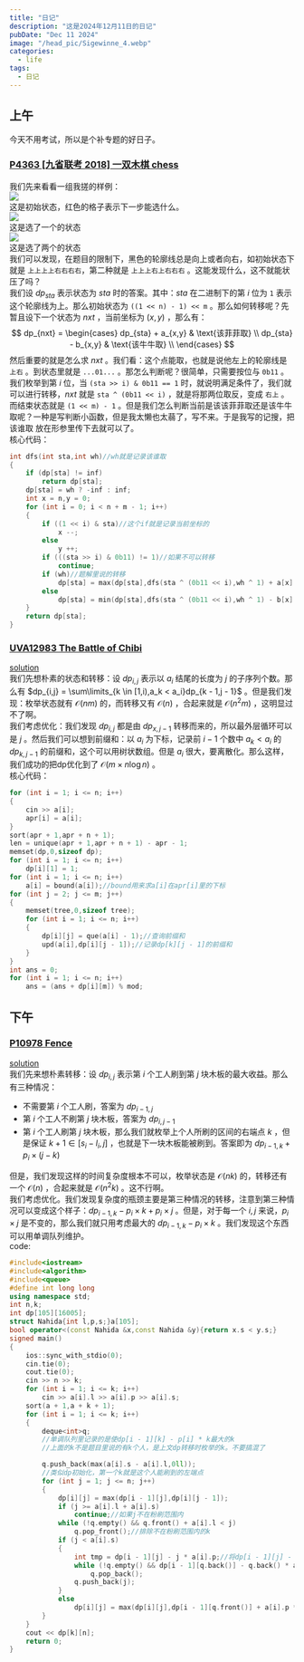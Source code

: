 ```yaml
---
title: "日记"
description: "这是2024年12月11日的日记"
pubDate: "Dec 11 2024"
image: "/head_pic/Sigewinne_4.webp"
categories:
  - life
tags:
  - 日记
---
```


## 上午
今天不用考试，所以是个补专题的好日子。

### <a href = "https://www.luogu.com.cn/problem/P4363" target = "Blank">P4363 [九省联考 2018] 一双木棋 chess</a>  
我们先来看看一组我搓的样例：  
<img src = "/pic_in_blog/2024-12-11日记/初始.webp">  
这是初始状态，红色的格子表示下一步能选什么。  
<img src = "/pic_in_blog/2024-12-11日记/1.webp">  
这是选了一个的状态  
<img src = "/pic_in_blog/2024-12-11日记/2.webp">  
这是选了两个的状态  
我们可以发现，在题目的限制下，黑色的轮廓线总是向上或者向右，如初始状态下就是 `上上上上右右右右`，第二种就是 `上上上右上右右右` 。这能发现什么，这不就能状压了吗？  
我们设 $dp_{sta}$ 表示状态为 $sta$ 时的答案。其中：$sta$ 在二进制下的第 $i$ 位为 `1` 表示这个轮廓线为上。那么初始状态为 `((1 << n) - 1) << m` 。那么如何转移呢？先暂且设下一个状态为 $nxt$ ，当前坐标为 $(x,y)$ ，那么有：
$$
dp_{nxt} = \begin{cases}
dp_{sta} + a_{x,y} & \text{该菲菲取} \\
dp_{sta} - b_{x,y} & \text{该牛牛取} \\
\end{cases}
$$
然后重要的就是怎么求 $nxt$ 。我们看：这个点能取，也就是说他左上的轮廓线是 `上右` 。到状态里就是 `...01...` 。那怎么判断呢？很简单，只需要按位与 `0b11` 。我们枚举到第 $i$ 位，当 `(sta >> i) & 0b11 == 1` 时，就说明满足条件了，我们就可以进行转移，$nxt$ 就是 `sta ^ (0b11 << i)` ，就是将那两位取反，变成 `右上` 。而结束状态就是 `(1 << m) - 1` 。但是我们怎么判断当前是该该菲菲取还是该牛牛取呢？一种是写判断小函数，但是我太懒也太蒻了，写不来。于是我写的记搜，把 该谁取 放在形参里传下去就可以了。  
核心代码：
```cpp
int dfs(int sta,int wh)//wh就是记录该谁取
{
    if (dp[sta] != inf)
        return dp[sta];
    dp[sta] = wh ? -inf : inf;
    int x = n,y = 0;
    for (int i = 0; i < n + m - 1; i++)
    {
        if ((1 << i) & sta)//这个if就是记录当前坐标的
            x --;
        else
            y ++;
        if (((sta >> i) & 0b11) != 1)//如果不可以转移
            continue;
        if (wh)//题解里说的转移
            dp[sta] = max(dp[sta],dfs(sta ^ (0b11 << i),wh ^ 1) + a[x][y]);
        else
            dp[sta] = min(dp[sta],dfs(sta ^ (0b11 << i),wh ^ 1) - b[x][y]);
    }
    return dp[sta];
}
```

### <a href = "https://www.luogu.com.cn/problem/UVA12983" target = "_blank">UVA12983 The Battle of Chibi</a>
<a href = "https://www.luogu.com.cn/article/birofcz1" target = "_blank">solution</a>  
我们先想朴素的状态和转移：设 $dp_{i,j}$ 表示以 $a_i$ 结尾的长度为 $j$ 的子序列个数。那么有 $dp_{i,j} = \sum\limits_{k \in [1,i),a_k < a_i}dp_{k - 1,j - 1}$ 。但是我们发现：枚举状态就有 $\mathcal{O}(nm)$ 的，而转移又有 $\mathcal{O}(n)$ ，合起来就是 $\mathcal{O}(n^2m)$ ，这明显过不了啊。  
我们考虑优化：我们发现 $dp_{i,j}$ 都是由 $dp_{x,j - 1}$ 转移而来的，所以最外层循环可以是 $j$ 。然后我们可以想到前缀和：以 $a_i$ 为下标，记录前 $i - 1$ 个数中 $a_k < a_i$ 的 $dp_{k,j - 1}$ 的前缀和，这个可以用树状数组。但是 $a_i$ 很大，要离散化。那么这样，我们成功的把dp优化到了 $\mathcal{O}(m \times n \log n)$ 。  
核心代码：
```cpp
for (int i = 1; i <= n; i++)
{
    cin >> a[i];
    apr[i] = a[i];
}
sort(apr + 1,apr + n + 1);
len = unique(apr + 1,apr + n + 1) - apr - 1;
memset(dp,0,sizeof dp);
for (int i = 1; i <= n; i++)
    dp[i][1] = 1;
for (int i = 1; i <= n; i++)
    a[i] = bound(a[i]);//bound用来求a[i]在apr[i]里的下标
for (int j = 2; j <= m; j++)
{
    memset(tree,0,sizeof tree);
    for (int i = 1; i <= n; i++)
    {
        dp[i][j] = que(a[i] - 1);//查询前缀和
        upd(a[i],dp[i][j - 1]);//记录dp[k][j - 1]的前缀和
    }
}
int ans = 0;
for (int i = 1; i <= n; i++)
    ans = (ans + dp[i][m]) % mod;
```

## 下午
### <a href = "https://www.luogu.com.cn/problem/P10978" target = "_blank">P10978 Fence</a> 
<a href = "https://www.luogu.com.cn/article/jujq2ple" target = "_blank">solution</a>  
我们先来想朴素转移：设 $dp_{i,j}$ 表示第 $i$ 个工人刷到第 $j$ 块木板的最大收益。那么有三种情况：

- 不需要第 $i$ 个工人刷，答案为 $dp_{i - 1,j}$
- 第 $i$ 个工人不刷第 $j$ 块木板，答案为 $dp_{i,j - 1}$
- 第 $i$ 个工人刷第 $j$ 块木板，那么我们就枚举上个人所刷的区间的右端点 $k$ ，但是保证 $k + 1 \in [s_i - l_i,j]$ ，也就是下一块木板能被刷到。答案即为 $dp_{i - 1,k} + p_i \times (j - k)$  

但是，我们发现这样的时间复杂度根本不可以，枚举状态是 $\mathcal{O}(nk)$ 的，转移还有一个 $\mathcal{O}(n)$ ，合起来就是 $\mathcal{O}(n^2k)$ 。这不行啊。  
我们考虑优化。我们发现复杂度的瓶颈主要是第三种情况的转移，注意到第三种情况可以变成这个样子：$dp_{i - 1,k} - p_i \times k + p_i \times j$ 。但是，对于每一个 $i,j$ 来说，$p_i \times j$ 是不变的，那么我们就只用考虑最大的 $dp_{i - 1,k} - p_i \times k$ 。我们发现这个东西可以用单调队列维护。  
code:
```cpp
#include<iostream>
#include<algorithm>
#include<queue>
#define int long long
using namespace std;
int n,k;
int dp[105][16005];
struct Nahida{int l,p,s;}a[105];
bool operator<(const Nahida &x,const Nahida &y){return x.s < y.s;}
signed main()
{
    ios::sync_with_stdio(0);
    cin.tie(0);
    cout.tie(0);
    cin >> n >> k;
    for (int i = 1; i <= k; i++)
        cin >> a[i].l >> a[i].p >> a[i].s;
    sort(a + 1,a + k + 1);
    for (int i = 1; i <= k; i++)
    {   
        deque<int>q;
        //单调队列里记录的是使dp[i - 1][k] - p[i] * k最大的k
        //上面的k不是题目里说的有k个人，是上文dp转移时枚举的k。不要搞混了

        q.push_back(max(a[i].s - a[i].l,0ll));
        //类似dp初始化，第一个k就是这个人能刷到的左端点
        for (int j = 1; j <= n; j++)
        {
            dp[i][j] = max(dp[i - 1][j],dp[i][j - 1]);
            if (j >= a[i].l + a[i].s)
                continue;//如果j不在粉刷范围内
            while (!q.empty() && q.front() + a[i].l < j)
                q.pop_front();//排除不在粉刷范围内的k
            if (j < a[i].s)
            {
                int tmp = dp[i - 1][j] - j * a[i].p;//将dp[i - 1][j] - p[i] * j插入，这里的j就相当于上面注释里的k
                while (!q.empty() && dp[i - 1][q.back()] - q.back() * a[i].p < tmp)
                    q.pop_back();
                q.push_back(j);
            }
            else
                dp[i][j] = max(dp[i][j],dp[i - 1][q.front()] + a[i].p * (j - q.front()));//进行转移
        }
    }
    cout << dp[k][n];
    return 0;
}
```